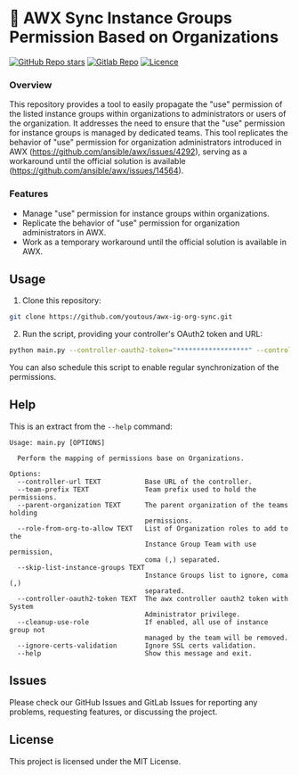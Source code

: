 # 🔄 AWX Sync Instance Groups Permission Based on Organizations

[![GitHub Repo stars](https://img.shields.io/github/stars/youtous/awx-ig-org-sync?label=✨%20youtous%2Fawx-ig-org-sync&style=social)](https://github.com/youtous/awx-ig-org-sync/)
[![Gitlab Repo](https://img.shields.io/badge/gitlab.com%2Fyoutous%2Fawx--ig--org--sync?label=✨%20youtous%2Fawx-ig-org-sync&style=social&logo=gitlab)](https://gitlab.com/youtous/awx-ig-org-sync/)
[![Licence](https://img.shields.io/github/license/youtous/awx-ig-org-sync)](https://github.com/youtous/awx-ig-org-sync/blob/main/LICENSE)


### Overview

This repository provides a tool to easily propagate the "use" permission of the listed instance groups within organizations to administrators or users of the organization. It addresses the need to ensure that the "use" permission for instance groups is managed by dedicated teams. This tool replicates the behavior of "use" permission for organization administrators introduced in AWX (https://github.com/ansible/awx/issues/4292), serving as a workaround until the official solution is available (https://github.com/ansible/awx/issues/14564).

### Features

- Manage "use" permission for instance groups within organizations.
- Replicate the behavior of "use" permission for organization administrators in AWX.
- Work as a temporary workaround until the official solution is available in AWX.


## Usage


1. Clone this repository:

```bash
git clone https://github.com/youtous/awx-ig-org-sync.git
```

2. Run the script, providing your controller's OAuth2 token and URL:

```bash 
python main.py --controller-oauth2-token="******************" --controller-url=https://1.1.1.2
```

You can also schedule this script to enable regular synchronization of the permissions.

## Help

This is an extract from the `--help` command:

```text
Usage: main.py [OPTIONS]

  Perform the mapping of permissions base on Organizations.

Options:
  --controller-url TEXT           Base URL of the controller.
  --team-prefix TEXT              Team prefix used to hold the permissions.
  --parent-organization TEXT      The parent organization of the teams holding
                                  permissions.
  --role-from-org-to-allow TEXT   List of Organization roles to add to the
                                  Instance Group Team with use permission,
                                  coma (,) separated.
  --skip-list-instance-groups TEXT
                                  Instance Groups list to ignore, coma (,)
                                  separated.
  --controller-oauth2-token TEXT  The awx controller oauth2 token with System
                                  Administrator privilege.
  --cleanup-use-role              If enabled, all use of instance group not
                                  managed by the team will be removed.
  --ignore-certs-validation       Ignore SSL certs validation.
  --help                          Show this message and exit.

```

## Issues

Please check our GitHub Issues and GitLab Issues for reporting any problems, requesting features, or discussing the project.

## License

This project is licensed under the MIT License.